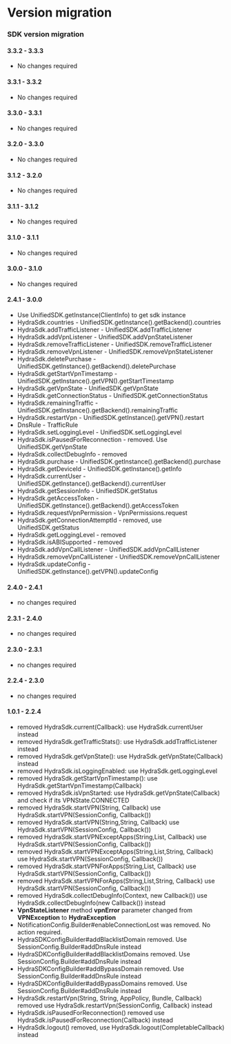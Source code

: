 # Version migration



### SDK version migration

#### 3.3.2 - 3.3.3

* No changes required

#### 3.3.1 - 3.3.2

* No changes required

#### 3.3.0 - 3.3.1

* No changes required

#### 3.2.0 - 3.3.0

* No changes required

#### 3.1.2 - 3.2.0

* No changes required

#### 3.1.1 - 3.1.2

* No changes required

#### 3.1.0 - 3.1.1

* No changes required

#### 3.0.0 - 3.1.0

* No changes required

#### 2.4.1 - 3.0.0

* Use UnifiedSDK.getInstance\(ClientInfo\) to get sdk instance
* HydraSdk.countries - UnifiedSDK.getInstance\(\).getBackend\(\).countries
* HydraSdk.addTrafficListener - UnifiedSDK.addTrafficListener
* HydraSdk.addVpnListener - UnifiedSDK.addVpnStateListener
* HydraSdk.removeTrafficListener - UnifiedSDK.removeTrafficListener
* HydraSdk.removeVpnListener - UnifiedSDK.removeVpnStateListener
* HydraSdk.deletePurchase - UnifiedSDK.getInstance\(\).getBackend\(\).deletePurchase
* HydraSdk.getStartVpnTimestamp - UnifiedSDK.getInstance\(\).getVPN\(\).getStartTimestamp
* HydraSdk.getVpnState - UnifiedSDK.getVpnState
* HydraSdk.getConnectionStatus - UnifiedSDK.getConnectionStatus
* HydraSdk.remainingTraffic - UnifiedSDK.getInstance\(\).getBackend\(\).remainingTraffic
* HydraSdk.restartVpn - UnifiedSDK.getInstance\(\).getVPN\(\).restart
* DnsRule - TrafficRule
* HydraSdk.setLoggingLevel - UnifiedSDK.setLoggingLevel
* HydraSdk.isPausedForReconnection - removed. Use UnifiedSDK.getVpnState
* HydraSdk.collectDebugInfo - removed
* HydraSdk.purchase - UnifiedSDK.getInstance\(\).getBackend\(\).purchase
* HydraSdk.getDeviceId - UnifiedSDK.getInstance\(\).getInfo
* HydraSdk.currentUser - UnifiedSDK.getInstance\(\).getBackend\(\).currentUser
* HydraSdk.getSessionInfo - UnifiedSDK.getStatus
* HydraSdk.getAccessToken - UnifiedSDK.getInstance\(\).getBackend\(\).getAccessToken
* HydraSdk.requestVpnPermission - VpnPermissions.request
* HydraSdk.getConnectionAttemptId - removed, use UnifiedSDK.getStatus
* HydraSdk.getLoggingLevel - removed
* HydraSdk.isABISupported - removed
* HydraSdk.addVpnCallListener - UnifiedSDK.addVpnCallListener
* HydraSdk.removeVpnCallListener - UnifiedSDK.removeVpnCallListener
* HydraSdk.updateConfig - UnifiedSDK.getInstance\(\).getVPN\(\).updateConfig

#### 2.4.0 - 2.4.1

* no changes required

#### 2.3.1 - 2.4.0

* no changes required

#### 2.3.0 - 2.3.1

* no changes required

#### 2.2.4 - 2.3.0

* no changes required

#### 1.0.1 - 2.2.4

* removed HydraSdk.current\(Callback\): use HydraSdk.currentUser instead
* removed HydraSdk.getTrafficStats\(\): use HydraSdk.addTrafficListener instead
* removed HydraSdk.getVpnState\(\): use HydraSdk.getVpnState\(Callback\) instead
* removed HydraSdk.isLoggingEnabled: use HydraSdk.getLoggingLevel
* removed HydraSdk.getStartVpnTimestamp\(\): use HydraSdk.getStartVpnTimestamp\(Callback\)
* removed HydraSdk.isVpnStarted: use HydraSdk.getVpnState\(Callback\) and check if its VPNState.CONNECTED
* removed HydraSdk.startVPN\(String, Callback\) use HydraSdk.startVPN\(SessionConfig, Callback\(\)\)
* removed HydraSdk.startVPN\(String,String, Callback\) use HydraSdk.startVPN\(SessionConfig, Callback\(\)\)
* removed HydraSdk.startVPNExceptApps\(String,List, Callback\) use HydraSdk.startVPN\(SessionConfig, Callback\(\)\)
* removed HydraSdk.startVPNExceptApps\(String,List,String, Callback\) use HydraSdk.startVPN\(SessionConfig, Callback\(\)\)
* removed HydraSdk.startVPNForApps\(String,List, Callback\) use HydraSdk.startVPN\(SessionConfig, Callback\(\)\)
* removed HydraSdk.startVPNForApps\(String,List,String, Callback\) use HydraSdk.startVPN\(SessionConfig, Callback\(\)\)
* removed HydraSdk.collectDebugInfo\(Context, new Callback\(\)\) use HydraSdk.collectDebugInfo\(new Callback\(\)\) instead
* **VpnStateListener** method **vpnError** parameter changed from **VPNException** to **HydraException**
* NotificationConfig.Builder\#enableConnectionLost was removed. No action required.
* HydraSDKConfigBuilder\#addBlacklistDomain removed. Use SessionConfig.Builder\#addDnsRule instead
* HydraSDKConfigBuilder\#addBlacklistDomains removed. Use SessionConfig.Builder\#addDnsRule instead
* HydraSDKConfigBuilder\#addBypassDomain removed. Use SessionConfig.Builder\#addDnsRule instead
* HydraSDKConfigBuilder\#addBypassDomains removed. Use SessionConfig.Builder\#addDnsRule instead
* HydraSdk.restartVpn\(String, String, AppPolicy, Bundle, Callback\) removed use HydraSdk.restartVpn\(SessionConfig, Callback\) instead
* HydraSdk.isPausedForReconnection\(\) removed use HydraSdk.isPausedForReconnection\(Callback\) instead
* HydraSdk.logout\(\) removed, use HydraSdk.logout\(CompletableCallback\) instead

